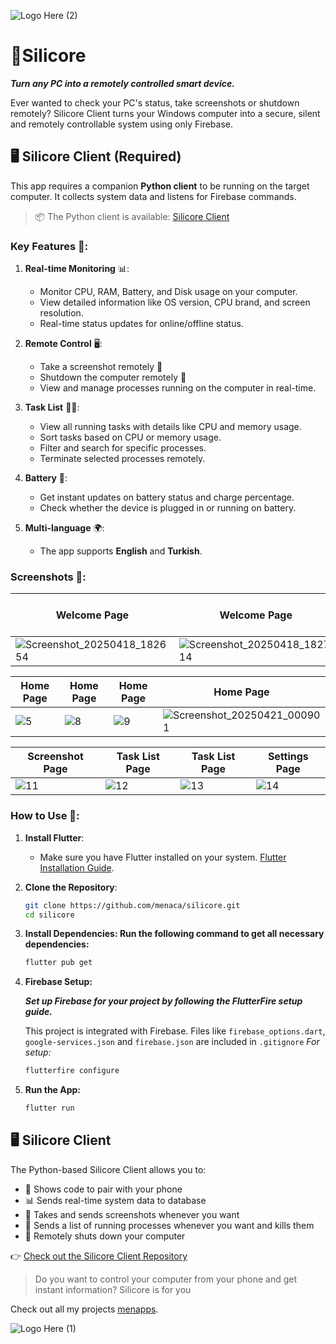![Logo Here (2)](https://github.com/user-attachments/assets/0172a9d5-2b5a-4752-bd7c-d87280d2757f)

# 📱Silicore 
***Turn any PC into a remotely controlled smart device.***

Ever wanted to check your PC's status, take screenshots or shutdown remotely?
Silicore Client turns your Windows computer into a secure, silent and remotely controllable system using only Firebase.

## 🖥️ Silicore Client (Required)

This app requires a companion **Python client** to be running on the target computer. It collects system data and listens for Firebase commands.

> 📦 The Python client is available: [Silicore Client](https://github.com/menaca/silicore_client)


### Key Features 📝:

1. **Real-time Monitoring** 📊:
   - Monitor CPU, RAM, Battery, and Disk usage on your computer.
   - View detailed information like OS version, CPU brand, and screen resolution.
   - Real-time status updates for online/offline status.
  
2. **Remote Control** 🖥️:
   - Take a screenshot remotely 📸
   - Shutdown the computer remotely 🔴
   - View and manage processes running on the computer in real-time.
   
3. **Task List** 🧑‍💻:
   - View all running tasks with details like CPU and memory usage.
   - Sort tasks based on CPU or memory usage.
   - Filter and search for specific processes.
   - Terminate selected processes remotely.

4. **Battery** 🔋:
   - Get instant updates on battery status and charge percentage.
   - Check whether the device is plugged in or running on battery.

5. **Multi-language** 🌍:
   - The app supports **English** and **Turkish**.
  
### Screenshots 📸:

| Welcome Page | Welcome Page | Enter Code Page | Enter Code Page |
|--|--|--|--|
|![Screenshot_20250418_182654](https://github.com/user-attachments/assets/eeccedd7-a422-4593-ad01-18d758c95f93)|![Screenshot_20250418_182714](https://github.com/user-attachments/assets/7c6776a2-8ece-4f86-a3d7-e1d561df73b9) | ![3](https://github.com/user-attachments/assets/2be19588-4bfb-4f84-b9a0-6701d6960dab) | ![4](https://github.com/user-attachments/assets/c5f45190-badc-4481-a890-e9e6ae93fd57) |



| Home Page | Home Page | Home Page | Home Page |
|--|--|--|--|
|![5](https://github.com/user-attachments/assets/daa24e90-c891-43dc-986c-8b63d4f8f7a4) | ![8](https://github.com/user-attachments/assets/f2d9257d-943a-40f1-a9ed-3ca543393a7f) | ![9](https://github.com/user-attachments/assets/db65d191-fedd-421a-be53-1afcdac2386a) | ![Screenshot_20250421_000901](https://github.com/user-attachments/assets/645d90e0-9146-40af-a872-cbc8268f3c7c) |


| Screenshot Page | Task List Page | Task List Page | Settings Page |
|--|--|--|--|
|![11](https://github.com/user-attachments/assets/48c8b3a8-5916-4199-a01c-10f1f5883d74)|![12](https://github.com/user-attachments/assets/f23becf5-7899-4fcf-be0f-794d35b424aa)|![13](https://github.com/user-attachments/assets/b7ca31e3-77fa-4ef0-838e-fb6171f13c17)|![14](https://github.com/user-attachments/assets/9adae759-68b9-4966-b63b-238dd47dc510)|






### How to Use 📲:

1. **Install Flutter**:
   - Make sure you have Flutter installed on your system. [Flutter Installation Guide](https://flutter.dev/docs/get-started/install).

2. **Clone the Repository**:
   ```bash
   git clone https://github.com/menaca/silicore.git
   cd silicore
   ```
   
3. **Install Dependencies: Run the following command to get all necessary dependencies:**

    ```bash
    flutter pub get
    ```
4. **Firebase Setup:**

   ***Set up Firebase for your project by following the FlutterFire setup guide.***

   This project is integrated with Firebase. Files like `firebase_options.dart`, `google-services.json` and `firebase.json` are included in `.gitignore` *For setup:*

   ```bash
   flutterfire configure
   ```

5. **Run the App:**

    ```bash
    flutter run
    ```

## 🖥️ Silicore Client

The Python-based Silicore Client allows you to:

- 🔑 Shows code to pair with your phone
- 📊 Sends real-time system data to database
- 📸 Takes and sends screenshots whenever you want
- 🧠 Sends a list of running processes whenever you want and kills them
- 🔌 Remotely shuts down your computer

👉 [Check out the Silicore Client Repository](https://github.com/menaca/silicore_client)

> Do you want to control your computer from your phone and get instant information? Silicore is for you

Check out all my projects [menapps](https://www.instagram.com/menapps).

![Logo Here (1)](https://github.com/user-attachments/assets/550db88f-7cee-4339-8858-811d3654cf13)
